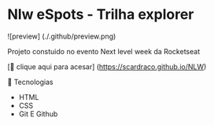 # Nlw eSpots - Trilha explorer

![preview] (./.github/preview.png)

Projeto constuido no evento Next level week da Rocketseat

[🔗 clique aqui para acesar] (https://scardraco.github.io/NLW)

🔨 Tecnologias

- HTML
- CSS
- Git E Github
